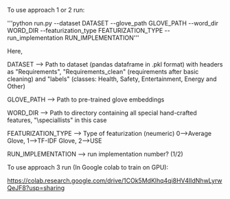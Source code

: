 To use approach 1 or 2 run:

'''python run.py --dataset DATASET --glove_path GLOVE_PATH --word_dir WORD_DIR --featurization_type FEATURIZATION_TYPE --run_implementation RUN_IMPLEMENTATION'''

Here,

DATASET --> Path to dataset (pandas dataframe in .pkl format) with headers as "Requirements", "Requirements_clean" (requirements after basic cleaning) and "labels" (classes: Health, Safety, Entertainment, Energy and Other)

GLOVE_PATH --> Path to pre-trained glove embeddings

WORD_DIR --> Path to directory containing all special hand-crafted features, "\speciallists" in this case

FEATURIZATION_TYPE --> Type of featurization (neumeric) 0-->Average Glove, 1-->TF-IDF Glove, 2-->USE

RUN_IMPLEMENTATION --> run implementation number? (1/2)


To use approach 3 run (In Google colab to train on GPU):

https://colab.research.google.com/drive/1COk5MdKlhq4qi8HV4lIdNhwLyrwQeJF8?usp=sharing

